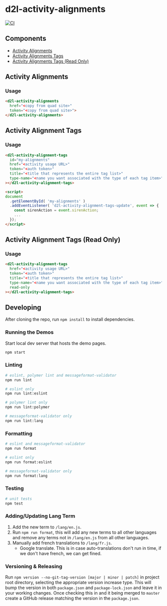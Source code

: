 # d2l-activity-alignments

[![CI][CI Badge]][CI Workflows]

## Components

- [Activity Alignments](#activity-alignments)
- [Activity Alignments Tags](#activity-alignment-tags)
- [Activity Alignments Tags (Read Only)](#activity-alignment-tags-read-only)

## Activity Alignments

### Usage

```html
<d2l-activity-alignments
  href="<copy from quad site>"
  token="<copy from quad site>">
</d2l-activity-alignments>
```

## Activity Alignment Tags

### Usage

```html
<d2l-activity-alignment-tags
  id="my-alignments"
  href="<activity usage URL>"
  token="<auth token>"
  title="<title that represents the entire tag list>"
  type-name="<name you want associated with the type of each tag item>"
></d2l-activity-alignment-tags>

<script>
document
  .getElementById( 'my-alignments' )
  .addEventListener( 'd2l-activity-alignment-tags-update', event => {
    const sirenAction = event.sirenAction;
    ...
  });
</script>
```

## Activity Alignment Tags (Read Only)

### Usage

```html
<d2l-activity-alignment-tags
  href="<activity usage URL>"
  token="<auth token>"
  title="<title that represents the entire tag list>"
  type-name="<name you want associated with the type of each tag item>"
  read-only
></d2l-activity-alignment-tags>
```

## Developing

After cloning the repo, run `npm install` to install dependencies.

### Running the Demos

Start local dev server that hosts the demo pages.

```sh
npm start
```

### Linting

```sh
# eslint, polymer lint and messageformat-validator
npm run lint

# eslint only
npm run lint:eslint

# polymer lint only
npm run lint:polymer

# messageformat-validator only
npm run lint:lang
```

### Formatting

```sh
# eslint and messageformat-validator
npm run format

# eslint only
npm run format:eslint

# messageformat-validator only
npm run format:lang
```

### Testing

```sh
# unit tests
npm test
```

### Adding/Updating Lang Term

1. Add the new term to `/lang/en.js`.
2. Run `npm run format`, this will add any new terms to all other languages and
   remove any terms not in `/lang/en.js` from all other languages.
3. Manually add french translations to `/lang/fr.js`.
   * Google translate. This is in case auto-translations don't run in time, if
     we don't have french, we can get fined.

### Versioning & Releasing

Run `npm version --no-git-tag-version [major | minor | patch]` in project
root directory, selecting the appropriate version increase type. This will bump
the version in both `package.json` and `package-lock.json` and leave it in your
working changes. Once checking this in and it being merged to `master` create
a GitHub release matching the version in the `package.json`.

<!-- links -->
[CI Badge]: https://github.com/Brightspace/d2l-activity-alignments/workflows/CI/badge.svg?branch=master
[CI Workflows]: https://github.com/Brightspace/d2l-activity-alignments/actions?query=workflow%3ACI+branch%3Amaster
